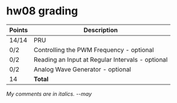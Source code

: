 # hw08 grading

| Points      | Description |
| ----------- | ----------- |
| 14/14 | PRU
|  0/2 | Controlling the PWM Frequency - optional
|  0/2 | Reading an Input at Regular Intervals - optional
|  0/2 | Analog Wave Generator - optional
| 14 | **Total**

*My comments are in italics. --may*
